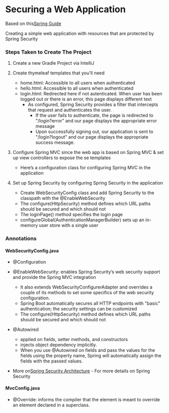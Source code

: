 # Securing a Web Application
Based on this[Spring Guide](https://spring.io/guides/gs/securing-web/)

Creating a simple web application with resources that are protected by Spring Security



### Steps Taken to Create The Project
1. Create a new Gradle Project via IntelliJ

2. Create thymeleaf templates that you'll need
    - home.html: Accessible to all users when authenticated
    - hello.html: Accessible to all users when authenticated
    - login.html: Redirected here if not autenticated. When user has been logged out or there is an error, this page displays different text
        - As configured, Spring Security provides a filter that intercepts that request and authenticates the user. 
            - If the user fails to authenticate, the page is redirected to "/login?error" and our page displays the appropriate error message
            - Upon successfully signing out, our application is sent to "/login?logout" and our page displays the appropriate success message.

3. Configure Spring MVC since the web app is based on Spring MVC & set up view controllers to expose the
se templates
    - Here’s a configuration class for configuring Spring MVC in the application

4. Set up Spring Security by configuring Spring Security in the application
    - Create WebSecurityConfig class and add Spring Security to the classpath with the @EnableWebSecurity
    - The configure(HttpSecurity) method defines which URL paths should be secured and which should not
    - The loginPage() method specifies the login page
    - configureGlobal(AuthenticationManagerBuilder) sets up an in-memory user store with a single user
     


### Annotations
#### WebSecurityConfig.java
- @Configuration
- @EnableWebSecurity: enables Spring Security’s web security support and provide the Spring MVC integration 
    - It also extends WebSecurityConfigurerAdapter and overrides a couple of its methods to set some specifics of the web security configuration.
    - Spring Boot automatically secures all HTTP endpoints with "basic" authentication; the security settings can be customized
    - The configure(HttpSecurity) method defines which URL paths should be secured and which should not
- @Autowired
    - applied on fields, setter methods, and constructors
    - injects object dependency implicitly. 
    - When you use @Autowired on fields and pass the values for the fields using the property name, Spring will automatically assign the fields with the passed values.

- More on[Spring Security Architecture](https://spring.io/guides/topicals/spring-security-architecture/) - For more details on Spring Security
    
    
#### MvcConfig.java
- @Override: informs the compiler that the element is meant to override an element declared in a superclass. 

